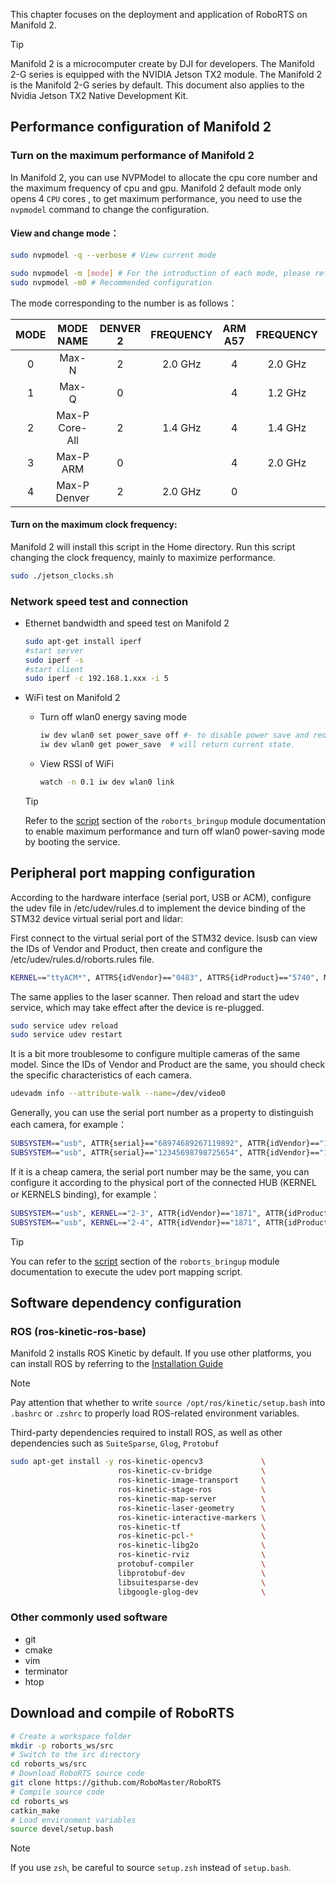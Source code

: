 This chapter focuses on the deployment and application of RoboRTS on Manifold 2.

> [!Tip]
>
> Manifold 2 is a microcomputer create by DJI for developers. The Manifold 2-G series is equipped with the NVIDIA Jetson TX2 module. The Manifold 2 is the Manifold 2-G series by default. This document also applies to the Nvidia Jetson TX2 Native Development Kit.

## Performance configuration of Manifold 2

### Turn on the maximum performance of Manifold 2

In Manifold 2, you can use NVPModel to allocate the cpu core number and the maximum frequency of cpu and gpu. Manifold 2 default mode only opens 4 `CPU` cores , to get maximum performance, you need to use the `nvpmodel` command to change the configuration.

#### View and change mode：

```bash
sudo nvpmodel -q --verbose # View current mode

sudo nvpmodel -m [mode] # For the introduction of each mode, please refer to the table in Appendix 1.
sudo nvpmodel -m0 # Recommended configuration
```
The mode corresponding to the number is as follows：



| MODE |   MODE NAME    | DENVER 2 | FREQUENCY | ARM A57 | FREQUENCY | GPU FREQUENCY |
| :--: | :------------: | :------: | :-------: | :-----: | :-------: | :-----------: |
|  0   |     Max-N      |    2     |  2.0 GHz  |    4    |  2.0 GHz  |   1.30 Ghz    |
|  1   |     Max-Q      |    0     |           |    4    |  1.2 GHz  |   0.85 Ghz    |
|  2   | Max-P Core-All |    2     |  1.4 GHz  |    4    |  1.4 GHz  |   1.12 Ghz    |
|  3   |   Max-P ARM    |    0     |           |    4    |  2.0 GHz  |   1.12 Ghz    |
|  4   |  Max-P Denver  |    2     |  2.0 GHz  |    0    |           |   1.12 Ghz    |

#### Turn on the maximum clock frequency:

Manifold 2 will install this script in the Home directory. Run this script changing the clock frequency, mainly to maximize performance.

```bash
sudo ./jetson_clocks.sh
```

### Network speed test and connection

- Ethernet bandwidth and speed test on Manifold 2

  ``` bash
  sudo apt-get install iperf
  #start server
  sudo iperf -s
  #start client
  sudo iperf -c 192.168.1.xxx -i 5
  ```

- WiFi test on Manifold 2

  - Turn off wlan0 energy saving mode

    ```bash
    iw dev wlan0 set power_save off #- to disable power save and reduce ping latency.
    iw dev wlan0 get power_save  # will return current state.

    ```

  - View  RSSI of WiFi

    ```bash
    watch -n 0.1 iw dev wlan0 link
    ```

  > [!Tip]
  >
  > Refer to the [script](sdk_docs/roborts_bringup?id=脚本) section of the `roborts_bringup` module documentation to enable maximum performance and turn off wlan0 power-saving mode by booting the service.


## Peripheral port mapping configuration

  According to the hardware interface (serial port, USB or ACM), configure the udev file in /etc/udev/rules.d to implement the device binding of the STM32 device virtual serial port and lidar:

  First connect to the virtual serial port of the STM32 device. lsusb can view the IDs of Vendor and Product, then create and configure the /etc/udev/rules.d/roborts.rules file.

  ```bash
  KERNEL=="ttyACM*", ATTRS{idVendor}=="0483", ATTRS{idProduct}=="5740", MODE:="0777", SYMLINK+="serial_sdk"

  ```
  The same applies to the laser scanner. Then reload and start the udev service, which may take effect after the device is re-plugged.

  ```bash
  sudo service udev reload
  sudo service udev restart
  ```

  It is a bit more troublesome to configure multiple cameras of the same model. Since the IDs of Vendor and Product are the same, you should check the specific characteristics of each camera.

  ```bash
  udevadm info --attribute-walk --name=/dev/video0
  ```

  Generally, you can use the serial port number as a property to distinguish each camera, for example：

  ```bash
  SUBSYSTEM=="usb", ATTR{serial}=="68974689267119892", ATTR{idVendor}=="1871", ATTR{idProduct}=="0101", SYMLINK+="camera0"
  SUBSYSTEM=="usb", ATTR{serial}=="12345698798725654", ATTR{idVendor}=="1871", ATTR{idProduct}=="0101", SYMLINK+="camera1"
  ```

If it is a cheap camera, the serial port number may be the same, you can configure it according to the physical port of the connected HUB (KERNEL or KERNELS binding), for example：

  ```bash
  SUBSYSTEM=="usb", KERNEL=="2-3", ATTR{idVendor}=="1871", ATTR{idProduct}=="0101", SYMLINK+="camera0"
  SUBSYSTEM=="usb", KERNEL=="2-4", ATTR{idVendor}=="1871", ATTR{idProduct}=="0101", SYMLINK+="camera1"
  ```

>[!Tip]
>
>You can refer to the [script](sdk_docs/roborts_bringup?id=脚本) section of the `roborts_bringup` module documentation to execute the udev port mapping script.



## Software dependency configuration

### ROS (ros-kinetic-ros-base)

Manifold 2 installs ROS Kinetic by default. If you use other platforms, you can install ROS by referring to the [Installation Guide](http://wiki.ros.org/kinetic/Installation/Ubuntu)

> [!Note]
>
> Pay attention that whether to write `source /opt/ros/kinetic/setup.bash` into `.bashrc` or `.zshrc` to properly load ROS-related environment variables.

Third-party dependencies required to install ROS, as well as other dependencies such as `SuiteSparse`, `Glog`, `Protobuf`

```bash
sudo apt-get install -y ros-kinetic-opencv3             \
                        ros-kinetic-cv-bridge           \
                        ros-kinetic-image-transport     \
                        ros-kinetic-stage-ros           \
                        ros-kinetic-map-server          \
                        ros-kinetic-laser-geometry      \
                        ros-kinetic-interactive-markers \ 
                        ros-kinetic-tf                  \
                        ros-kinetic-pcl-*               \
                        ros-kinetic-libg2o              \
                        ros-kinetic-rviz                \
                        protobuf-compiler               \
                        libprotobuf-dev                 \
                        libsuitesparse-dev              \
                        libgoogle-glog-dev              \
```

### Other commonly used software

- git
- cmake
- vim
- terminator
- htop

## Download and compile of RoboRTS 


```bash
# Create a workspace folder
mkdir -p roborts_ws/src
# Switch to the src directory
cd roborts_ws/src
# Download RoboRTS source code
git clone https://github.com/RoboMaster/RoboRTS
# Compile source code
cd roborts_ws
catkin_make 
# Load environment variables
source devel/setup.bash
```

> [!Note]
>
> If you use `zsh`, be careful to source  `setup.zsh` instead of `setup.bash`.
